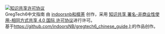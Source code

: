 <a rel="license" href="http://creativecommons.org/licenses/by-nc-sa/4.0/"><img alt="知识共享许可协议" style="border-width:0" src="https://i.creativecommons.org/l/by-nc-sa/4.0/88x31.png" /></a><br /><span xmlns:dct="http://purl.org/dc/terms/" property="dct:title">GregTech6中文指南</span> 由 <a xmlns:cc="http://creativecommons.org/ns#" href="https://www.gitbook.com/book/indoorsnb/gregtech6_chinese_guide" property="cc:attributionName" rel="cc:attributionURL">indoorsnb和檩荼</a> 创作，采用 <a rel="license" href="http://creativecommons.org/licenses/by-nc-sa/4.0/">知识共享 署名-非商业性使用-相同方式共享 4.0 国际 许可协议</a>进行许可。<br />基于<a xmlns:dct="http://purl.org/dc/terms/" href="https://github.com/indoorsNB/gregtech6_chinese_guide" rel="dct:source">https://github.com/indoorsNB/gregtech6_chinese_guide</a>上的作品创作。

